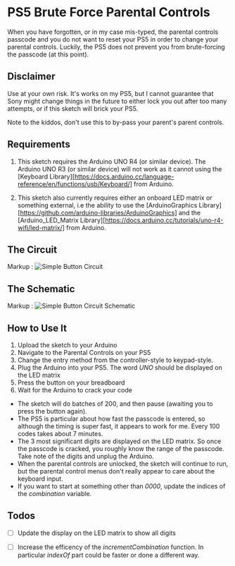 # PS5 Brute Force Parental Controls
When you have forgotten, or in my case mis-typed, the parental controls passcode and you do not want to reset your PS5 in order to change your parental controls. Luckily, the PS5 does not prevent you from brute-forcing the passcode (at this point).

## Disclaimer

Use at your own risk. It's works on my PS5, but I cannot guarantee that Sony might change things in the future to either lock you out after too many attempts, or if this sketch will brick your PS5.

Note to the kiddos, don't use this to by-pass your parent's parent controls.

## Requirements

1. This sketch requires the Arduino UNO R4 (or similar device). The Arduino UNO R3 (or similar device) will not work as it cannot using the [Keyboard Library][https://docs.arduino.cc/language-reference/en/functions/usb/Keyboard/] from Arduino.

2. This sketch also currently requires either an onboard LED matrix or something external, i.e the ability to use the [ArduinoGraphics Library][https://github.com/arduino-libraries/ArduinoGraphics] and the [Arduino_LED_Matrix Library][https://docs.arduino.cc/tutorials/uno-r4-wifi/led-matrix/] from Arduino.

## The Circuit

Markup : ![](https://docs.arduino.cc/static/73702ee121860fa04c7f6db5bc77183b/a6d36/circuit.png "Simple Button Circuit")

## The Schematic

Markup : ![](https://docs.arduino.cc/static/fb8449b4834dfbbf3c03223c8bc3e5b5/a6d36/schematic.png "Simple Button Circuit Schematic")

## How to Use It

1. Upload the sketch to your Arduino
2. Navigate to the Parental Controls on your PS5
3. Change the entry method from the controller-style to keypad-style.
4. Plug the Arduino into your PS5. The word *UNO* should be displayed on the LED matrix
5. Press the button on your breadboard
6. Wait for the Arduino to crack your code
  - The sketch will do batches of 200, and then pause (awaiting you to press the button again).
  - The PS5 is particular about how fast the passcode is entered, so although the timing is super fast, it appears to work for me. Every 100 codes takes about 7 minutes.
  - The 3 most significant digits are displayed on the LED matrix. So once the passcode is cracked, you roughly know the range of the passcode. Take note of the digits and unplug the Arduino.
  - When the parental controls are unlocked, the sketch will continue to run, but the parental control menus don't really appear to care about the keyboard input.
  - If you want to start at something other than *0000*, update the indices of the *combination* variable.

## Todos

- [ ] Update the display on the LED matrix to show all digits
- [ ] Increase the efficency of the *incrementCombination* function. In particular *indexOf* part could be faster or done a different way.

